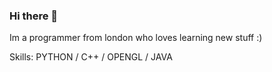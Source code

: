 ### Hi there 👋

Im a programmer from london who loves learning new stuff :)

Skills: PYTHON / C++ / OPENGL / JAVA
